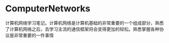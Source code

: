 # ComputerNetworks
计算机网络学习笔记。计算机网络是计算机基础的非常重要的一个组成部分，熟悉了计算机网络之后，去学习主流的通信框架将会变得更加的轻松。熟悉掌握各种协议是非常重要的一件事情
